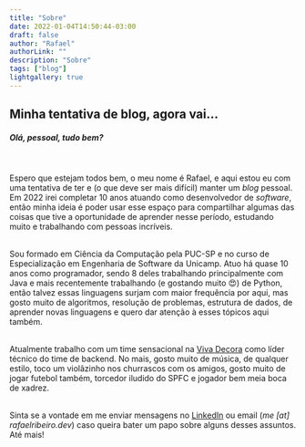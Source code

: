 ```yaml
---
title: "Sobre"
date: 2022-01-04T14:50:44-03:00 
draft: false 
author: "Rafael"
authorLink: ""
description: "Sobre"
tags: ["blog"]
lightgallery: true
---
```


## Minha tentativa de blog, agora vai...

##### Olá, pessoal, tudo bem?

<br/>

Espero que estejam todos bem, o meu nome é Rafael, e aqui estou eu com uma tentativa de ter e (o que deve ser mais
difícil)
manter um _blog_ pessoal. Em 2022 irei completar 10 anos atuando como desenvolvedor de _software_, então minha ideia é
poder usar esse espaço para compartilhar algumas das coisas que tive a oportunidade de aprender nesse período, estudando
muito e trabalhando com pessoas incríveis.
<br/><br/>

Sou formado em Ciência da Computação pela PUC-SP e no curso de Especialização em Engenharia de Software da Unicamp. Atuo
há quase 10 anos como programador, sendo 8 deles trabalhando principalmente com Java e mais recentemente trabalhando (e
gostando muito 😍) de Python, então talvez essas linguagens surjam com maior frequência por aqui, mas gosto muito de
algoritmos, resolução de problemas, estrutura de dados, de aprender novas linguagens e quero dar atenção à esses tópicos
aqui também.
<br/><br/>

Atualmente trabalho com um time sensacional na [Viva Decora](https://github.com/vivadecora) como líder técnico do time
de backend. No mais, gosto muito de música, de qualquer estilo, toco um violãzinho nos churrascos com os amigos, gosto
muito de jogar futebol também, torcedor iludido do SPFC e jogador bem meia boca de xadrez.
<br/><br/>

Sinta se a vontade em me enviar mensagens no [LinkedIn](https://www.linkedin.com/in/rafaelribeir0/) ou email (_me [at]
rafaelribeiro.dev_) caso queira bater um papo sobre alguns desses assuntos. Até mais!
